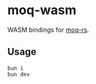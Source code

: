 # moq-wasm

WASM bindings for [moq-rs](https://github.com/kixelated/moq-rs).

## Usage
```
bun i
bun dev
```